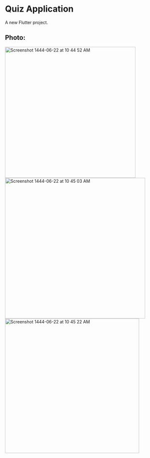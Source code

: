 # Quiz Application

A new Flutter project.

## Photo:

<img width="431" alt="Screenshot 1444-06-22 at 10 44 52 AM" src="https://user-images.githubusercontent.com/53023171/212529250-dabd4729-eae8-4b92-ae40-40e97b4136bd.png">
<img width="463" alt="Screenshot 1444-06-22 at 10 45 03 AM" src="https://user-images.githubusercontent.com/53023171/212529254-ac03ab71-b9ae-4661-a6f1-33200e87f1c9.png">
<img width="443" alt="Screenshot 1444-06-22 at 10 45 22 AM" src="https://user-images.githubusercontent.com/53023171/212529255-cf2fc72e-496a-4f68-9320-d8f8231f6eb8.png">

